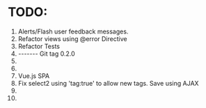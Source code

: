 # TODO:

1. Alerts/Flash user feedback messages.
1. Refactor views using @error Directive
1. Refactor Tests
1. ------- Git tag 0.2.0
1.
1.
1. Vue.js SPA
1. Fix select2 using 'tag:true' to allow new tags. Save using AJAX
1.
1.
